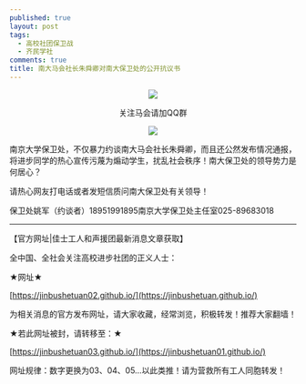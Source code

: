 ```yaml
---
published: true
layout: post
tags:
  - 高校社团保卫战
  - 齐民学社
comments: true
title: 南大马会社长朱舜卿对南大保卫处的公开抗议书
---
```



<p align="center"> <img src="https://api.superbed.cn/pic/5bb46d259dc6d66ebf8955ec"> </p>

<p align="center">关注马会请加QQ群</p>

<p align="center"> <img src="https://api.superbed.cn/pic/5bb46e0e9dc6d66ebf8955ee"> </p>


南京大学保卫处，不仅暴力约谈南大马会社长朱舜卿，而且还公然发布情况通报，将进步同学的热心宣传污蔑为煽动学生，扰乱社会秩序！南大保卫处的领导势力是何居心？

请热心网友打电话或者发短信质问南大保卫处有关领导！

保卫处姚军（约谈者）18951991895南京大学保卫处主任室025-89683018

---
【官方网址|佳士工人和声援团最新消息文章获取】

全中国、全社会关注高校进步社团的正义人士：

★网址★

[https://jinbushetuan02.github.io/](https://jinbushetuan.github.io/)

为相关消息的官方发布网址，请大家收藏，经常浏览，积极转发！推荐大家翻墙！

★若此网址被封，请转移至：★

[https://jinbushetuan03.github.io/](https://jinbushetuan01.github.io/)

网址规律：数字更换为03、04、05…以此类推！请为营救所有工人同胞转发！



